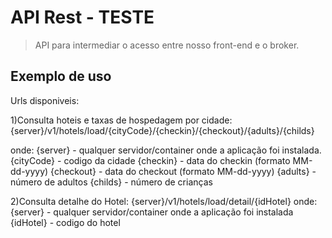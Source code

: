 # API Rest - TESTE
> API para intermediar o acesso entre nosso front-end e o broker.

## Exemplo de uso

Urls disponiveis:

1)Consulta hoteis e taxas de hospedagem por cidade:
{server}/v1/hotels/load/{cityCode}/{checkin}/{checkout}/{adults}/{childs}

onde: 
{server} - qualquer servidor/container onde a aplicação foi instalada.
{cityCode} - codigo da cidade
{checkin} - data do checkin (formato MM-dd-yyyy)
{checkout} - data do checkout (formato MM-dd-yyyy)
{adults} - número de adultos
{childs} - número de crianças

2)Consulta detalhe do Hotel:
{server}/v1/hotels/load/detail/{idHotel}
onde: 
{server} - qualquer servidor/container onde a aplicação foi instalada
{idHotel} - codigo do hotel
